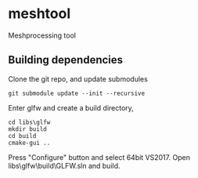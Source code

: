 # meshtool
Meshprocessing tool


## Building dependencies

Clone the git repo, and update submodules
```
git submodule update --init --recursive
```
Enter glfw and create a build directory,
```
cd libs\glfw
mkdir build
cd build
cmake-gui ..
```
Press "Configure" button and select 64bit VS2017. Open libs\glfw\build\GLFW.sln and build.
